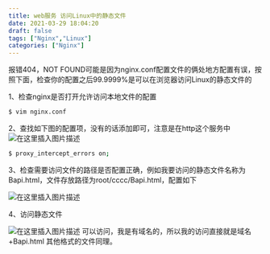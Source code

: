 ```yaml
---
title: web服务 访问Linux中的静态文件
date: 2021-03-29 18:04:20
draft: false
tags: ["Nginx","Linux"]
categories: ["Nginx"]
---
```


报错404，NOT FOUND可能是因为nginx.conf配置文件的俩处地方配置有误，按照下面，检查你的配置之后99.9999%是可以在浏览器访问Linux的静态文件的


1、检查nginx是否打开允许访问本地文件的配置

```bash
$ vim nginx.conf
```


2、查找如下图的配置项，没有的话添加即可，注意是在http这个服务中
![在这里插入图片描述](https://img-blog.csdnimg.cn/20210329180009631.png?x-oss-process=image/watermark,type_ZmFuZ3poZW5naGVpdGk,shadow_10,text_aHR0cHM6Ly9ibG9nLmNzZG4ubmV0L2NoYW95YW5nX28=,size_16,color_FFFFFF,t_70)

```bash
$ proxy_intercept_errors on;
```

3、检查需要访问文件的路径是否配置正确，例如我要访问的静态文件名称为Bapi.html，文件存放路径为root/cccc/Bapi.html，配置如下

![在这里插入图片描述](https://img-blog.csdnimg.cn/20210329180232275.png)

4、访问静态文件

![在这里插入图片描述](https://img-blog.csdnimg.cn/20210329180310114.png)
可以访问，我是有域名的，所以我的访问直接就是域名+Bapi.html 其他格式的文件同理。
